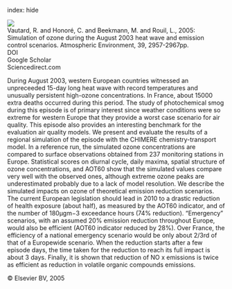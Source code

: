 index: hide

<div class="Citation">
    <div class="Citation-thumb CitationThumb-linked"  data-href="https://doi.org/10.1016/j.atmosenv.2005.01.039">
      <img src="https://static.claimspace.cloud/climate-study-static/refs/thumbs/11/Vautard_et_al_2005-thumb.png" />
    </div>

  <div class="Citation-body">
    <div class="Citation-text">Vautard, R. and Honoré, C. and Beekmann, M. and Rouil, L., 2005: Simulation of ozone during the August 2003 heat wave and emission control scenarios. <span class="Article-journal">Atmospheric Environment, </span><span class="Article-volume">39, </span>2957-2967pp.</div>
    <div class="Citation-links">
      <div class="CitationLink" data-href="https://doi.org/10.1016/j.atmosenv.2005.01.039">
        <div class="CitationLink-icon CitationLink-Doi"></div>
        <div class="CitationLink-text">DOI</div>
      </div>
      <div class="CitationLink" data-href="https://scholar.google.com/scholar?q=10.1016/j.atmosenv.2005.01.039">
        <div class="CitationLink-icon CitationLink-Scholar"></div>
        <div class="CitationLink-text">Google Scholar</div>
      </div>
      <div class="CitationLink" data-href="http://www.sciencedirect.com/science/article/B6VH3-4FXNRPT-1/2/914f8bf07c1bcb081ef6d918a6c3114f">
        <div class="CitationLink-icon CitationLink-Publisher"></div>
        <div class="CitationLink-text">Sciencedirect.com</div>
      </div>
    </div>
  </div>
</div>

During August 2003, western European countries witnessed an unpreceeded 15-day long heat wave with record temperatures and unusually persistent high-ozone concentrations. In France, about 15000 extra deaths occurred during this period. The study of photochemical smog during this episode is of primary interest since weather conditions were so extreme for western Europe that they provide a worst case scenario for air quality. This episode also provides an interesting benchmark for the evaluation air quality models.                   We present and evaluate the results of a regional simulation of the episode with the CHIMERE chemistry-transport model. In a reference run, the simulated ozone concentrations are compared to surface observations obtained from 237 monitoring stations in Europe. Statistical scores on diurnal cycle, daily maxima, spatial structure of ozone concentrations, and AOT60 show that the simulated values compare very well with the observed ones, although extreme ozone peaks are underestimated probably due to a lack of model resolution.                   We describe the simulated impacts on ozone of theoretical emission reduction scenarios. The current European legislation should lead in 2010 to a drastic reduction of health exposure (about half), as measured by the AOT60 indicator, and of the number of 180μgm−3 exceedance hours (74% reduction). “Emergency” scenarios, with an assumed 20% emission reduction throughout Europe, would also be efficient (AOT60 indicator reduced by 28%). Over France, the efficiency of a national emergency scenario would be only about 2/3rd of that of a Europewide scenario. When the reduction starts after a few episode days, the time taken for the reduction to reach its full impact is about 3 days. Finally, it is shown that reduction of NO                         x                       emissions is twice as efficient as reduction in volatile organic compounds emissions.

<div class="Citation-copy">
&copy; Elsevier BV, 2005
</div>